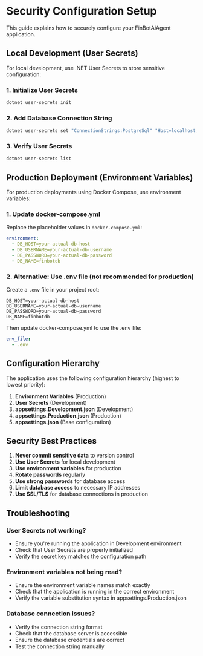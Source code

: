 # Security Configuration Setup

This guide explains how to securely configure your FinBotAiAgent application.

## Local Development (User Secrets)

For local development, use .NET User Secrets to store sensitive configuration:

### 1. Initialize User Secrets
```bash
dotnet user-secrets init
```

### 2. Add Database Connection String
```bash
dotnet user-secrets set "ConnectionStrings:PostgreSql" "Host=localhost;Username=postgres;Password=your_actual_password;Database=finbotdb"
```

### 3. Verify User Secrets
```bash
dotnet user-secrets list
```

## Production Deployment (Environment Variables)

For production deployments using Docker Compose, use environment variables:

### 1. Update docker-compose.yml
Replace the placeholder values in `docker-compose.yml`:

```yaml
environment:
  - DB_HOST=your-actual-db-host
  - DB_USERNAME=your-actual-db-username
  - DB_PASSWORD=your-actual-db-password
  - DB_NAME=finbotdb
```

### 2. Alternative: Use .env file (not recommended for production)
Create a `.env` file in your project root:
```env
DB_HOST=your-actual-db-host
DB_USERNAME=your-actual-db-username
DB_PASSWORD=your-actual-db-password
DB_NAME=finbotdb
```

Then update docker-compose.yml to use the .env file:
```yaml
env_file:
  - .env
```

## Configuration Hierarchy

The application uses the following configuration hierarchy (highest to lowest priority):

1. **Environment Variables** (Production)
2. **User Secrets** (Development)
3. **appsettings.Development.json** (Development)
4. **appsettings.Production.json** (Production)
5. **appsettings.json** (Base configuration)

## Security Best Practices

1. **Never commit sensitive data** to version control
2. **Use User Secrets** for local development
3. **Use environment variables** for production
4. **Rotate passwords** regularly
5. **Use strong passwords** for database access
6. **Limit database access** to necessary IP addresses
7. **Use SSL/TLS** for database connections in production

## Troubleshooting

### User Secrets not working?
- Ensure you're running the application in Development environment
- Check that User Secrets are properly initialized
- Verify the secret key matches the configuration path

### Environment variables not being read?
- Ensure the environment variable names match exactly
- Check that the application is running in the correct environment
- Verify the variable substitution syntax in appsettings.Production.json

### Database connection issues?
- Verify the connection string format
- Check that the database server is accessible
- Ensure the database credentials are correct
- Test the connection string manually 